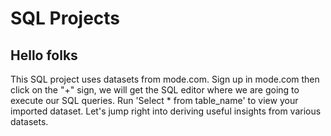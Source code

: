 # SQL Projects 
## Hello folks 
This SQL project uses datasets from mode.com. 
Sign up in mode.com then click on the "+" sign, we will get the SQL editor where we are going to execute our SQL queries.
Run 'Select * from table_name' to view your imported dataset.
Let's jump right into deriving useful insights from various datasets.


  





